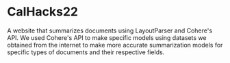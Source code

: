 # CalHacks22

A website that summarizes documents using LayoutParser and Cohere's API. We used Cohere's API to make specific models using datasets we obtained from the internet to make more accurate summarization models for specific types of documents and their respective fields. 

